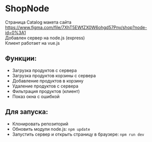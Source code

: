 # ShopNode

Страница Catalog макета сайта https://www.figma.com/file/7XhT5EWfZX0W6ohgd57Pny/shop?node-id=0%3A1 <br>
Добавлен сервер на node.js (express) <br>
Клиент работает на vue.js <br>

## Функции:
- Загрузка продуктов с сервера
- Загрузка продуктов корзины с сервера
- Добавление продуктов в корзину
- Удаление продуктов с сервера
- Фильтрация продуктов (клиент)
- Показ окна с ошибкой

## Для запуска:
- Клонировать репозиторий
- Обновить модули node.js: `npm update`
- Запустить сервер и открыть страницу в браузере: `npm run dev`
